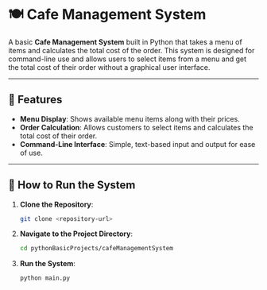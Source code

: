 # 🍽️ Cafe Management System

A basic **Cafe Management System** built in Python that takes a menu of items and calculates the total cost of the order. This system is designed for command-line use and allows users to select items from a menu and get the total cost of their order without a graphical user interface.

---

## 📖 Features
- **Menu Display**: Shows available menu items along with their prices.
- **Order Calculation**: Allows customers to select items and calculates the total cost of their order.
- **Command-Line Interface**: Simple, text-based input and output for ease of use.

---

## 🚀 How to Run the System
1. **Clone the Repository**:
   ```bash
   git clone <repository-url>

2. **Navigate to the Project Directory**:
   ```bash
   cd pythonBasicProjects/cafeManagementSystem

3. **Run the System**:
   ```bash
   python main.py
